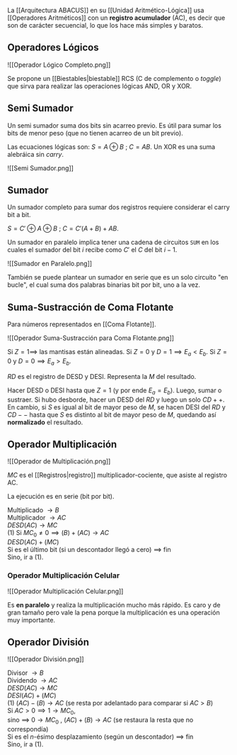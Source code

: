 La [[Arquitectura ABACUS]] en su [[Unidad Aritmético-Lógica]] usa [[Operadores Aritméticos]] con un **registro acumulador** (AC), es decir que son de carácter secuencial, lo que los hace más simples y baratos.

## Operadores Lógicos

![[Operador Lógico Completo.png]]

Se propone un [[Biestables|biestable]] RCS (C de complemento o _toggle_) que sirva para realizar las operaciones lógicas AND, OR y XOR.

## Semi Sumador

Un semi sumador suma dos bits sin acarreo previo. Es útil para sumar los bits de menor peso (que no tienen acarreo de un bit previo).

Las ecuaciones lógicas son: $S = A \oplus B \ ; \ C = A B$. Un XOR es una suma alebráica sin _carry_.

![[Semi Sumador.png]]

## Sumador

Un sumador completo para sumar dos registros requiere considerar el carry bit a bit.

$S = C' \oplus A \oplus B \ ; \ C = C' (A + B) + AB$.

Un sumador en paralelo implica tener una cadena de circuitos `SUM` en los cuales el sumador del bit $i$ recibe como $C'$ el $C$ del bit $i - 1$.

![[Sumador en Paralelo.png]]

También se puede plantear un sumador en serie que es un solo circuito "en bucle", el cual suma dos palabras binarias bit por bit, uno a la vez.

## Suma-Sustracción de Coma Flotante

Para números representados en [[Coma Flotante]].

![[Operador Suma-Sustracción para Coma Flotante.png]]

Si $Z = 1 \implies$ las mantisas están alineadas. Si $Z = 0$ y $D=1 \implies E_a \lt E_b$. Si $Z = 0$ y $D = 0 \implies E_a \gt E_b$.

$RD$ es el registro de DESD y DESI. Representa la $M$ del resultado.

Hacer DESD o DESI hasta que $Z=1$ (y por ende $E_a=E_b$). Luego, sumar o sustraer. Si hubo desborde, hacer un DESD del $RD$ y luego un solo $CD++$. En cambio, si $S$ es igual al bit de mayor peso de $M$, se hacen DESI del $RD$ y $CD--$ hasta que $S$ es distinto al bit de mayor peso de $M$, quedando así **normalizado** el resultado.

## Operador Multiplicación

![[Operador de Multiplicación.png]]

$MC$ es el [[Registros|registro]] multiplicador-cociente, que asiste al registro AC.

La ejecución es en serie (bit por bit).

Multiplicado $\to B$ \
Multiplicador $\to AC$ \
$DESD(AC) \to MC$ \
(1) Si $MC_0 \ne 0 \implies (B) + (AC) \to AC$ \
$DESD (AC)+(MC)$ \
Si es el último bit (si un descontador llegó a cero) $\implies$ fin \
Sino, ir a (1).

### Operador Multiplicación Celular

![[Operador Multiplicación Celular.png]]

Es **en paralelo** y realiza la multiplicación mucho más rápido. Es caro y de gran tamaño pero vale la pena porque la multiplicación es una operación muy importante.

## Operador División

![[Operador División.png]]

Divisor $\to B$ \
Dividendo $\to AC$ \
$DESD(AC) \to MC$ \
$DESI (AC)+(MC)$ \
(1) $(AC)-(B) \to AC$ (se resta por adelantado para comparar si $AC \gt B$) \
Si $AC \gt 0 \implies 1 \to MC_0$, \
sino $\implies$ $0 \to MC_0 \ , \ (AC)+(B) \to AC$ (se restaura la resta que no correspondía) \
Si es el $n$-ésimo desplazamiento (según un descontador) $\implies$ fin \
Sino, ir a (1).
